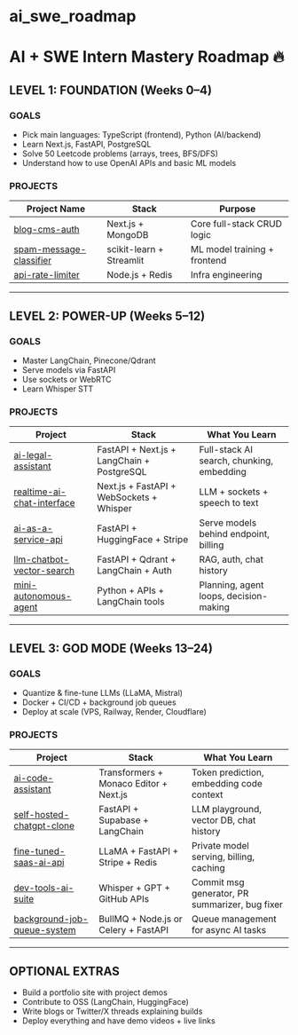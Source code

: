 # ai_swe_roadmap

# AI + SWE Intern Mastery Roadmap 🔥

## LEVEL 1: FOUNDATION (Weeks 0–4)

### GOALS

- Pick main languages: TypeScript (frontend), Python (AI/backend)
- Learn Next.js, FastAPI, PostgreSQL
- Solve 50 Leetcode problems (arrays, trees, BFS/DFS)
- Understand how to use OpenAI APIs and basic ML models

### PROJECTS

| Project Name | Stack | Purpose |
| --- | --- | --- |
| [blog-cms-auth](https://github.com/DavidAdeboye/blog-cms-auth) | Next.js + MongoDB | Core full-stack CRUD logic |
| [spam-message-classifier](https://github.com/DavidAdeboye/spam-message-classifier) | scikit-learn + Streamlit | ML model training + frontend |
| [api-rate-limiter](https://github.com/DavidAdeboye/api-rate-limiter) | Node.js + Redis | Infra engineering |

---

## LEVEL 2: POWER-UP (Weeks 5–12)

### GOALS

- Master LangChain, Pinecone/Qdrant
- Serve models via FastAPI
- Use sockets or WebRTC
- Learn Whisper STT

### PROJECTS

| Project | Stack | What You Learn |
| --- | --- | --- |
| [ai-legal-assistant](https://github.com/DavidAdeboye/ai-legal-assistant) | FastAPI + Next.js + LangChain + PostgreSQL | Full-stack AI search, chunking, embedding |
| [realtime-ai-chat-interface](https://github.com/DavidAdeboye/realtime-ai-chat-interface) | Next.js + FastAPI + WebSockets + Whisper | LLM + sockets + speech to text |
| [ai-as-a-service-api](https://github.com/DavidAdeboye/ai-as-a-service-api) | FastAPI + HuggingFace + Stripe | Serve models behind endpoint, billing |
| [llm-chatbot-vector-search](https://github.com/DavidAdeboye/llm-chatbot-vector-search) | FastAPI + Qdrant + LangChain + Auth | RAG, auth, chat history |
| [mini-autonomous-agent](https://github.com/DavidAdeboye/mini-autonomous-agent) | Python + APIs + LangChain tools | Planning, agent loops, decision-making |

---

## LEVEL 3: GOD MODE (Weeks 13–24)

### GOALS

- Quantize & fine-tune LLMs (LLaMA, Mistral)
- Docker + CI/CD + background job queues
- Deploy at scale (VPS, Railway, Render, Cloudflare)

### PROJECTS

| Project | Stack | What You Learn |
| --- | --- | --- |
| [ai-code-assistant](https://github.com/DavidAdeboye/ai-code-assistant) | Transformers + Monaco Editor + Next.js | Token prediction, embedding code context |
| [self-hosted-chatgpt-clone](https://github.com/DavidAdeboye/self-hosted-chatgpt-clone) | FastAPI + Supabase + LangChain | LLM playground, vector DB, chat history |
| [fine-tuned-saas-ai-api](https://github.com/DavidAdeboye/fine-tuned-saas-ai-api) | LLaMA + FastAPI + Stripe + Redis | Private model serving, billing, caching |
| [dev-tools-ai-suite](https://github.com/DavidAdeboye/dev-tools-ai-suite) | Whisper + GPT + GitHub APIs | Commit msg generator, PR summarizer, bug fixer |
| [background-job-queue-system](https://github.com/DavidAdeboye/background-job-queue-system) | BullMQ + Node.js or Celery + FastAPI | Queue management for async AI tasks |

---

## OPTIONAL EXTRAS

- Build a portfolio site with project demos
- Contribute to OSS (LangChain, HuggingFace)
- Write blogs or Twitter/X threads explaining builds
- Deploy everything and have demo videos + live links
